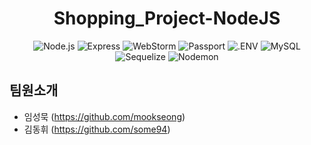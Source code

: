 

<div align="center">

# Shopping_Project-NodeJS
 <img src="https://img.shields.io/badge/Node.js-339933?style=flat&logo=Node.js&logoColor=white" alt="Node.js"/> 
 <img src="https://img.shields.io/badge/Express-000000?style=flat&logo=Express&logoColor=white" alt="Express"/>
 <img src="https://img.shields.io/badge/WebStorm-000000?style=flat&logo=WebStorm&logoColor=white" alt="WebStorm"/> 
 <img src="https://img.shields.io/badge/Passport-34E27A?style=flat&logo=Passport&logoColor=white" alt="Passport"/>
 <img src="https://img.shields.io/badge/.ENV-ECD53F?style=flat&logo=.ENV&logoColor=white" alt=".ENV"/>
 <img src="https://img.shields.io/badge/MySQL-4479A1?style=flat&logo=MySQL&logoColor=white" alt="MySQL"/>
 <img src="https://img.shields.io/badge/Sequelize-52B0E7?style=flat&logo=Sequelize&logoColor=white" alt="Sequelize"/>
 <img src="https://img.shields.io/badge/Nodemon-76D04B?style=flat&logo=Nodemon&logoColor=white" alt="Nodemon"/>

</div>


## 팀원소개
+ 임성묵 (https://github.com/mookseong)
+ 김동휘 (https://github.com/some94)

